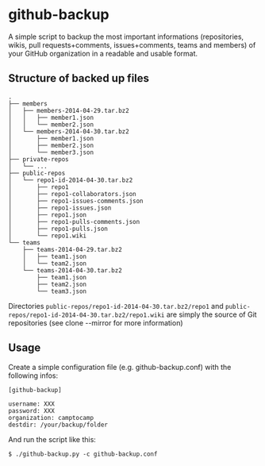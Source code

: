 github-backup
=============

A simple script to backup the most important informations (repositories, wikis, pull requests+comments, issues+comments, teams and members) of your GitHub organization in a readable and usable format.

Structure of backed up files
----------------------------

    .
    ├── members
    │   ├── members-2014-04-29.tar.bz2
    │   │   ├── member1.json
    │   │   └── member2.json
    │   └── members-2014-04-30.tar.bz2
    │       ├── member1.json
    │       ├── member2.json
    │       └── member3.json
    ├── private-repos
    │   └── ...
    ├── public-repos
    │   └── repo1-id-2014-04-30.tar.bz2
    │       ├── repo1
    │       ├── repo1-collaborators.json
    │       ├── repo1-issues-comments.json
    │       ├── repo1-issues.json
    │       ├── repo1.json
    │       ├── repo1-pulls-comments.json
    │       ├── repo1-pulls.json
    │       └── repo1.wiki
    └── teams
        ├── teams-2014-04-29.tar.bz2
        │   ├── team1.json
        │   └── team2.json
        └── teams-2014-04-30.tar.bz2
            ├── team1.json
            ├── team2.json
            └── team3.json

Directories `public-repos/repo1-id-2014-04-30.tar.bz2/repo1` and `public-repos/repo1-id-2014-04-30.tar.bz2/repo1.wiki` are simply the source of Git repositories (see clone --mirror for more information)

Usage
-----

Create a simple configuration file (e.g. github-backup.conf) with the following infos:

    [github-backup]

    username: XXX
    password: XXX
    organization: camptocamp
    destdir: /your/backup/folder

And run the script like this:

    $ ./github-backup.py -c github-backup.conf

